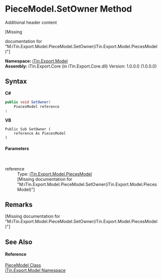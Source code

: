 # PieceModel.SetOwner Method 
Additional header content 

\[Missing <summary> documentation for "M:iTin.Export.Model.PieceModel.SetOwner(iTin.Export.Model.PiecesModel)"\]

**Namespace:**&nbsp;<a href="ef57ffcc-e95e-b212-5a46-9aa6f5a3511f">iTin.Export.Model</a><br />**Assembly:**&nbsp;iTin.Export.Core (in iTin.Export.Core.dll) Version: 1.0.0.0 (1.0.0.0)

## Syntax

**C#**<br />
``` C#
public void SetOwner(
	PiecesModel reference
)
```

**VB**<br />
``` VB
Public Sub SetOwner ( 
	reference As PiecesModel
)
```


#### Parameters
&nbsp;<dl><dt>reference</dt><dd>Type: <a href="cc26cd36-7336-c8d7-a10c-62ea6560a304">iTin.Export.Model.PiecesModel</a><br />\[Missing <param name="reference"/> documentation for "M:iTin.Export.Model.PieceModel.SetOwner(iTin.Export.Model.PiecesModel)"\]</dd></dl>

## Remarks
\[Missing <remarks> documentation for "M:iTin.Export.Model.PieceModel.SetOwner(iTin.Export.Model.PiecesModel)"\]

## See Also


#### Reference
<a href="0ca7b575-6078-b606-0774-74123c02ad52">PieceModel Class</a><br /><a href="ef57ffcc-e95e-b212-5a46-9aa6f5a3511f">iTin.Export.Model Namespace</a><br />